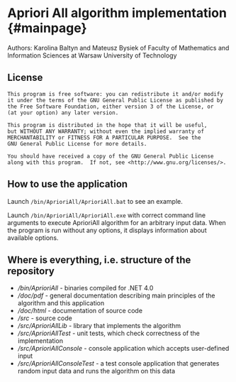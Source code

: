 Apriori All algorithm implementation {#mainpage}
====================================

Authors: Karolina Baltyn and Mateusz Bysiek
of Faculty of Mathematics and Information Sciences
at Warsaw University of Technology

## License

	This program is free software: you can redistribute it and/or modify
	it under the terms of the GNU General Public License as published by
	the Free Software Foundation, either version 3 of the License, or
	(at your option) any later version.

	This program is distributed in the hope that it will be useful,
	but WITHOUT ANY WARRANTY; without even the implied warranty of
	MERCHANTABILITY or FITNESS FOR A PARTICULAR PURPOSE.  See the
	GNU General Public License for more details.

	You should have received a copy of the GNU General Public License
	along with this program.  If not, see <http://www.gnu.org/licenses/>.

## How to use the application

Launch <code>/bin/AprioriAll/AprioriAll.bat</code> to see an example.

Launch <code>/bin/AprioriAll/AprioriAll.exe</code> with correct command line arguments 
to execute AprioriAll algorithm for an arbitrary input data. When the program is run without any options,
it displays information about available options.

## Where is everything, i.e. structure of the repository

* */bin/AprioriAll* - binaries compiled for .NET 4.0
* */doc/pdf* - general documentation describing main principles of the algorithm and this application
* */doc/html* - documentation of source code
* */src* - source code
* */src/AprioriAllLib* - library that implements the algorithm
* */src/AprioriAllTest* - unit tests, which check correctness of the implementation
* */src/AprioriAllConsole* - console application which accepts user-defined input
* */src/AprioriAllConsoleTest* - a test console application that generates random input data and runs the algorithm on this data
